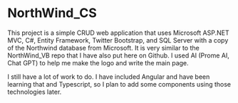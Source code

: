 # NorthWind_CS

This project is a simple CRUD web application that uses Microsoft ASP.NET MVC, C#, Entity Framework, Twitter Bootstrap, and SQL Server with a copy of the Northwind database from Microsoft. It is very similar to the NorthWind_VB repo that I have also put here on Github. I used AI (Prome AI, Chat GPT) to help me make the logo and write the main page.

I still have a lot of work to do. I have included Angular and have been learning that and Typescript, so I plan to add some components using those technologies later.
